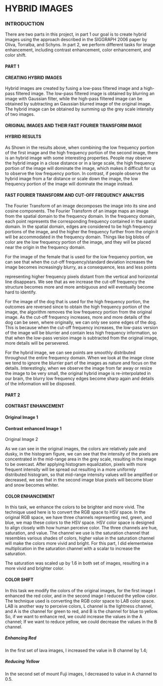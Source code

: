 # HYBRID IMAGES

### INTRODUCTION

There are two parts in this project, in part 1 our goal is to create hybrid images using the approach described in the
SIGGRAPH 2006 paper by Oliva, Torralba, and Schyns. In part 2, we perform different tasks for image enhancement,
including contrast enhancement, color enhancement, and color shift.

#### PART 1

#### CREATING HYBRID IMAGES

Hybrid images are created by fusing a low-pass filtered image and a high-pass filtered image. The low-pass filtered image
is obtained by blurring an image with Gaussian filter, while the high-pass filtered image can be obtained by subtracting an
Gaussian blurred image of the original image. The hybrid image can be obtained by summing up the grey scale intensity of
two images.

#### ORIGINAL IMAGES AND THEIR FAST FOURIER TRANSFORM IMAGE


#### HYBRID RESULTS


As Shown in the results above, when combining the low frequency portion of the first image and the high frequency
portion of the second image, there is an hybrid image with some interesting properties. People may observe the hybrid image in a close distance or in a large scale, the high frequency portion of the image will dominate the image, which makes it difficult for us to observe the low frequency portion. In contrast, if people observe the hybrid image from a far distance or scale down the image, the low frequency portion of the image will dominate the image instead.

#### FAST FOURIER TRANSFORM AND CUT-OFF FREQUENCY ANALYSIS


The Fourier Transform of an image decomposes the image into its sine and cosine components. The Fourier Transform of
an image maps an image from the spatial domain to the frequency domain. In the frequency domain, each point
represents the corresponding frequency contained in the spatial domain. In the spatial domain, edges are considered to
be high frequency portions of the image, and the higher the frequency further from the origin it will be accommodated in the
frequency domain. Things like big blobs of color are the low frequency portion of the image, and they will be placed near the origin in the frequency domain.

For the image of the female that is used for the low frequency portion, we can see that when the cut-off
frequency/standard deviation increases the image becomes increasingly blurry, as a consequence, less and less points


representing higher frequency pixels distant from the vertical and horizontal line disappears. We see that as we increase
the cut-off frequency the structure becomes more and more ambiguous and will eventually become hard to identify.

For the image of the dog that is used for the high frequency portion, the outcomes are reversed since to obtain the high
frequency portion of the image, the algorithm removes the low frequency portion from the original image. As the cut-off
frequency increases, more and more details of the dog can be seen, where originally, we can only see some edges of the
dog. This is because when the cut-off frequency increases, the low-pass version of the image will be blurrier and contain
less high frequency information, so that when the low-pass version image is subtracted from the original image, more
details will be persevered.

For the hybrid image, we can see points are smoothly distributed throughout the entire frequency domain. When we look
at the image close we tend to ignore the blurrier part of the images as nature and focus on the details. Interestingly, when
we observe the image from far away or resize the image to be very small, the original hybrid image is re-interpolated in
our brain, the blurry low frequency edges become sharp again and details of the information will be disposed.

#### PART 2

#### CONTRAST ENHANCEMENT

#### Original Image 1

#### Contrast enhanced Image 1


Original Image 2

As we can see in the original images, the colors are relatively pale and dusky, in the histogram figure, we can see that the
intensity of the pixels are concentrated in the mid-range area in the grey scale, resulting in the image to be overcast. After
applying histogram equalization, pixels with more frequent intensity will be spread out resulting in a more uniformly
distributed histogram, so that mid-range intensity values will be amplified or decreased, we see that in the second image
blue pixels will become bluer and snow becomes whiter.


#### COLOR ENHANCEMENT

In this task, we enhance the colors to be brighter and more vivid. The technique used here is to convert the RGB space to
HSV space. In the original RGB space, we have three channels representing red, green, and blue, we map these colors to
the HSV space. HSV color space is designed to align closely with how human perceive color. The three channels are hue,
saturation, and value. The channel we use is the saturation channel that resembles various shades of colors, higher value
in the saturation channel will make the colors more vivid and bright. For this part, I did elementwise multiplication in the
saturation channel with a scalar to increase the saturation.

The saturation was scaled up by 1.6 in both set of images, resulting in a more vivid and brighter color.



#### COLOR SHIFT

In this task we modify the colors of the original images, for the first image I enhanced the red color, and in the second
image I reduced the yellow color. The technique used is converting the RGB color space to LAB color space. LAB is another
way to perceive colors, L channel is the lightness channel, and A is the channel for green to red, and B is the channel for
blue to yellow. So, if we want to enhance red, we could increase the values in the A channel; If we want to reduce yellow,
we could decrease the values in the B channel.

##### Enhancing Red

In the first set of lava images, I increased the value in B channel by 1.4;


##### Reducing Yellow

In the second set of mount Fuji images, I decreased to value in A channel to 0.5.


